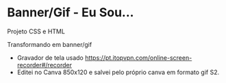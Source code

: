 # Banner/Gif - Eu Sou...
Projeto CSS e HTML

Transformando em banner/gif
- Gravador de tela usado https://pt.itopvpn.com/online-screen-recorder#/recorder
- Editei no Canva 850x120 e salvei pelo próprio canva em formato gif S2.
